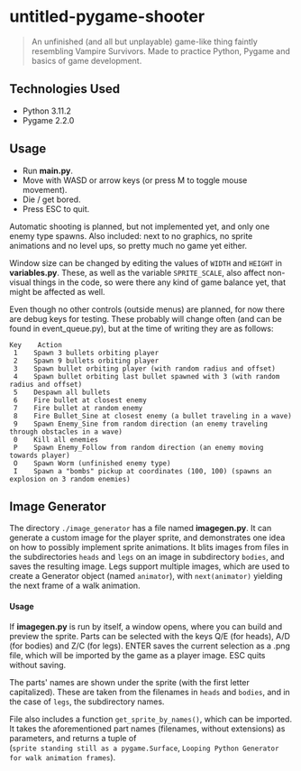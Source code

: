 # untitled-pygame-shooter
> An unfinished (and all but unplayable) game-like thing faintly resembling Vampire Survivors. Made to practice Python, Pygame and basics of game development.

## Technologies Used
- Python 3.11.2
- Pygame 2.2.0

## Usage
- Run **main.py**.
- Move with WASD or arrow keys (or press M to toggle mouse movement).
- Die / get bored.
- Press ESC to quit.

Automatic shooting is planned, but not implemented yet, and only one enemy type spawns. Also included: next to no graphics, no sprite animations and no level ups, so pretty much no game yet either.

Window size can be changed by editing the values of `WIDTH` and `HEIGHT` in **variables.py**. These, as well as the variable `SPRITE_SCALE`, also affect non-visual things in the code, so were there any kind of game balance yet, that might be affected as well.

Even though no other controls (outside menus) are planned, for now there are debug keys for testing. These probably will change often (and can be found in event_queue.py), but at the time of writing they are as follows:
```
Key    Action
 1    Spawn 3 bullets orbiting player
 2    Spawn 9 bullets orbiting player
 3    Spawn bullet orbiting player (with random radius and offset)
 4    Spawn bullet orbiting last bullet spawned with 3 (with random radius and offset)
 5    Despawn all bullets
 6    Fire bullet at closest enemy
 7    Fire bullet at random enemy
 8    Fire Bullet_Sine at closest enemy (a bullet traveling in a wave)
 9    Spawn Enemy_Sine from random direction (an enemy traveling through obstacles in a wave)
 0    Kill all enemies
 P    Spawn Enemy_Follow from random direction (an enemy moving towards player)
 O    Spawn Worm (unfinished enemy type)
 I    Spawn a "bombs" pickup at coordinates (100, 100) (spawns an explosion on 3 random enemies)
```

## Image Generator
The directory `./image_generator` has a file named **imagegen.py**. It can generate a custom image for the player sprite, and demonstrates one idea on how to possibly implement sprite animations. It blits images from files in the subdirectories `heads` and `legs` on an image in subdirectory `bodies`, and saves the resulting image. Legs support multiple images, which are used to create a Generator object (named `animator`), with `next(animator)` yielding the next frame of a walk animation.

#### Usage
If **imagegen.py** is run by itself, a window opens, where you can build and preview the sprite. Parts can be selected with the keys Q/E (for heads), A/D (for bodies) and Z/C (for legs). ENTER saves the current selection as a .png file, which will be imported by the game as a player image. ESC quits without saving.

The parts' names are shown under the sprite (with the first letter capitalized). These are taken from the filenames in `heads` and `bodies`, and in the case of `legs`, the subdirectory names. 

File also includes a function `get_sprite_by_names()`, which can be imported. It takes the aforementioned part names (filenames, without extensions) as parameters, and returns a tuple of  
(`sprite standing still as a pygame.Surface`, `Looping Python Generator for walk animation frames`).